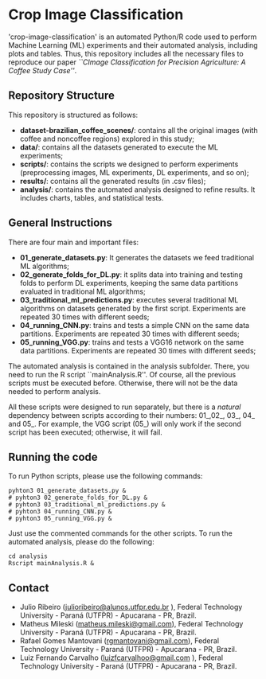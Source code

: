 # Crop Image Classification

'crop-image-classification' is an automated Python/R code used to perform Machine Learning (ML) experiments and their automated analysis, including plots and tables. Thus, this repository includes all the necessary files to reproduce our paper *``CImage Classification for Precision Agriculture: A Coffee Study Case''*.

## Repository Structure

This repository is structured as follows:
- **dataset-brazilian_coffee_scenes/**: contains all the original images (with coffee and noncoffee regions) explored in this study;
- **data/**: contains all the datasets generated to execute the ML experiments;
- **scripts/**: contains the scripts we designed to perform experiments (preprocessing images, ML experiments, DL experiments, and so on);
- **results/**: contains all the generated results (in .csv files);
- **analysis/**: contains the automated analysis designed to refine results. It includes charts, tables, and statistical tests.

## General Instructions

There are four main and important files:

- **01_generate_datasets.py**: It generates the datasets we feed traditional ML algorithms;
- **02_generate_folds_for_DL.py**: it splits data into training and testing folds to perform DL experiments, keeping the same data partitions evaluated in traditional ML algorithms;
- **03_traditional_ml_predictions.py**: executes several traditional ML algorithms on datasets generated by the first script. Experiments are repeated 30 times with different seeds;
- **04_running_CNN.py**: trains and tests a simple CNN on the same data partitions. Experiments are repeated 30 times with different seeds;
- **05_running_VGG.py**: trains and tests a VGG16 network on the same data partitions. Experiments are repeated 30 times with different seeds;

The automated analysis is contained in the analysis subfolder. There, you need to run the R script ``mainAnalysis.R''. Of course, all the previous scripts must be executed before. Otherwise, there will not be the data needed to perform analysis.

All these scripts were designed to run separately, but there is a *natural* dependency between scripts according to their numbers: 01_,02_, 03_, 04_ and 05_. For example, the VGG script (05_) will only work if the second script has been executed; otherwise, it will fail.

## Running the code

To run Python scripts, please use the following commands:

```
pyhton3 01_generate_datasets.py & 
# pyhton3 02_generate_folds_for_DL.py & 
# pyhton3 03_traditional_ml_predictions.py & 
# pyhton3 04_running_CNN.py &
# pyhton3 05_running_VGG.py &
```

Just use the commented commands for the other scripts. To run the automated analysis, please do the following:

```
cd analysis
Rscript mainAnalysis.R &
```

## Contact

- Julio Ribeiro (julioribeiro@alunos.utfpr.edu.br ), Federal Technology University - Paraná (UTFPR) - Apucarana - PR, Brazil.
- Matheus Mileski (matheus.mileski@gmail.com), Federal Technology University - Paraná (UTFPR) - Apucarana - PR, Brazil.
- Rafael Gomes Mantovani (rgmantovani@gmail.com), Federal Technology University - Paraná (UTFPR) - Apucarana - PR, Brazil.
- Luiz Fernando Carvalho (luizfcarvalhoo@gmail.com ), Federal Technology University - Paraná (UTFPR) - Apucarana - PR, Brazil.
